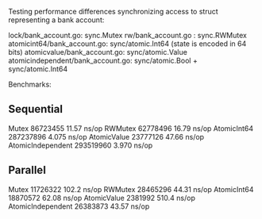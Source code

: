 Testing performance differences synchronizing access to struct representing a bank account:

lock/bank_account.go: sync.Mutex
rw/bank_account.go  : sync.RWMutex 
atomicint64/bank_account.go: sync/atomic.Int64 (state is encoded in 64 bits)
atomicvalue/bank_account.go: sync/atomic.Value 
atomicindependent/bank_account.go: sync/atomic.Bool + sync/atomic.Int64


Benchmarks:

Sequential
----------
Mutex          	    	86723455	        11.57 ns/op
RWMutex        	    	62778496	        16.79 ns/op
AtomicInt64         	287237896	         4.075 ns/op
AtomicValue    	    	23777126	        47.66 ns/op
AtomicIndependent    	293519960	         3.970 ns/op

Parallel
--------
Mutex                	11726322	       102.2 ns/op
RWMutex              	28465296	        44.31 ns/op
AtomicInt64         	18870572	        62.08 ns/op
AtomicValue         	 2381992	       510.4 ns/op
AtomicIndependent    	26383873	        43.57 ns/op
